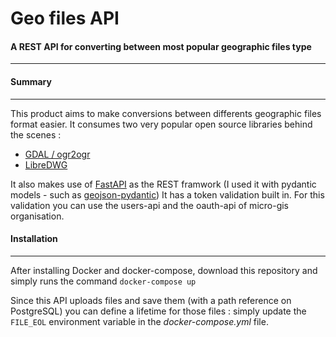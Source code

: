 # Geo files API

#### A REST API for converting between most popular geographic files type

---

#### Summary

---

This product aims to make conversions between differents geographic files format easier.
It consumes two very popular open source libraries behind the scenes :

- [GDAL / ogr2ogr][1]
- [LibreDWG][2]

It also makes use of [FastAPI][3] as the REST framwork (I used it with pydantic models - such as [geojson-pydantic][4])
It has a token validation built in. For this validation you can use the users-api and the oauth-api of micro-gis organisation.

#### Installation

---

After installing Docker and docker-compose, download this repository and simply runs the command `docker-compose up`

Since this API uploads files and save them (with a path reference on PostgreSQL) you can define a lifetime for those files : simply update the `FILE_EOL` environment variable in the _docker-compose.yml_ file.


[1]: https://gdal.org/programs/ogr2ogr.html
[2]: https://github.com/LibreDWG/libredwg
[3]: https://fastapi.tiangolo.com/
[4]: https://github.com/developmentseed/geojson-pydantic

